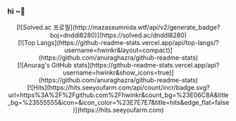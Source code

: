 ### hi ~👋
 
 <center>
 [![Solved.ac 프로필](http://mazassumnida.wtf/api/v2/generate_badge?boj=dnddl8280)](https://solved.ac/dnddl8280) <br />
  [![Top Langs](https://github-readme-stats.vercel.app/api/top-langs/?username=hwinkr&layout=compact)](https://github.com/anuraghazra/github-readme-stats) <br />
  [![Anurag's GitHub stats](https://github-readme-stats.vercel.app/api?username=hwinkr&show_icons=true)](https://github.com/anuraghazra/github-readme-stats) <br /> 
  [![Hits](https://hits.seeyoufarm.com/api/count/incr/badge.svg?url=https%3A%2F%2Fgithub.com%2Fhwinkr&count_bg=%23E06C8A&title_bg=%23555555&icon=&icon_color=%23E7E7E7&title=hits&edge_flat=false)](https://hits.seeyoufarm.com)


</center>
